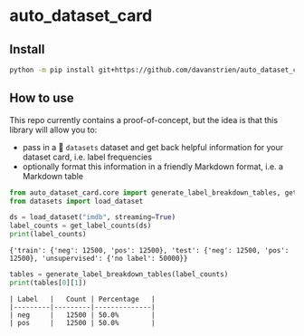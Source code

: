 auto_dataset_card
================

<!-- WARNING: THIS FILE WAS AUTOGENERATED! DO NOT EDIT! -->

## Install

``` sh
python -m pip install git+https://github.com/davanstrien/auto_dataset_card.git
```

## How to use

This repo currently contains a proof-of-concept, but the idea is that
this library will allow you to:

- pass in a 🤗 `datasets` dataset and get back helpful information for
  your dataset card, i.e. label frequencies
- optionally format this information in a friendly Markdown format,
  i.e. a Markdown table

``` python
from auto_dataset_card.core import generate_label_breakdown_tables, get_label_counts
from datasets import load_dataset

ds = load_dataset("imdb", streaming=True)
label_counts = get_label_counts(ds)
print(label_counts)
```

    {'train': {'neg': 12500, 'pos': 12500}, 'test': {'neg': 12500, 'pos': 12500}, 'unsupervised': {'no label': 50000}}

``` python
tables = generate_label_breakdown_tables(label_counts)
print(tables[0][1])
```

    | Label   |   Count | Percentage   |
    |---------|---------|--------------|
    | neg     |   12500 | 50.0%        |
    | pos     |   12500 | 50.0%        |
